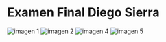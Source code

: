 # Examen Final Diego Sierra
![imagen 1](https://i.imgur.com/ezqCU2y.png)
![imagen 2](https://imgur.com/hOVRugt.png)
![imagen 4](https://imgur.com/6fA9Iix.png)
![imagen 5](https://imgur.com/6fA9Iix.png)
